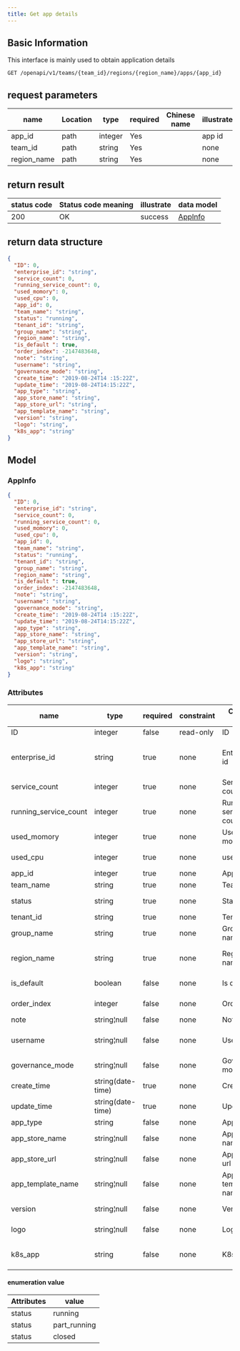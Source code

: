 ```yaml
---
title: Get app details
---
```


## Basic Information
This interface is mainly used to obtain application details

```shell title="请求路径"
GET /openapi/v1/teams/{team_id}/regions/{region_name}/apps/{app_id}
```

## request parameters

| name        | Location | type    | required | Chinese name | illustrate |
| ----------- | -------- | ------- | -------- | ------------ | ---------- |
| app_id      | path     | integer | Yes      |              | app id     |
| team_id     | path     | string  | Yes      |              | none       |
| region_name | path     | string  | Yes      |              | none       |

## return result

| status code | Status code meaning | illustrate | data model                |
| ----------- | ------------------- | ---------- | ------------------------- |
| 200         | OK                  | success    | [AppInfo](#schemaappinfo) |


## return data structure

```json title="响应示例"
{
  "ID": 0,
  "enterprise_id": "string",
  "service_count": 0,
  "running_service_count": 0,
  "used_momory": 0,
  "used_cpu": 0,
  "app_id": 0,
  "team_name": "string",
  "status": "running",
  "tenant_id": "string",
  "group_name": "string",
  "region_name": "string",
  "is_default ": true,
  "order_index": -2147483648,
  "note": "string",
  "username": "string",
  "governance_mode": "string",
  "create_time": "2019-08-24T14 :15:22Z",
  "update_time": "2019-08-24T14:15:22Z",
  "app_type": "string",
  "app_store_name": "string",
  "app_store_url": "string",
  "app_template_name": "string",
  "version": "string",
  "logo": "string",
  "k8s_app": "string"
}
```

## Model

### AppInfo<a id="schemaappinfo"></a>

```json
{
  "ID": 0,
  "enterprise_id": "string",
  "service_count": 0,
  "running_service_count": 0,
  "used_momory": 0,
  "used_cpu": 0,
  "app_id": 0,
  "team_name": "string",
  "status": "running",
  "tenant_id": "string",
  "group_name": "string",
  "region_name": "string",
  "is_default ": true,
  "order_index": -2147483648,
  "note": "string",
  "username": "string",
  "governance_mode": "string",
  "create_time": "2019-08-24T14 :15:22Z",
  "update_time": "2019-08-24T14:15:22Z",
  "app_type": "string",
  "app_store_name": "string",
  "app_store_url": "string",
  "app_template_name": "string",
  "version": "string",
  "logo": "string",
  "k8s_app": "string"
}
```

### Attributes

| name                    | type              | required | constraint | Chinese name          | illustrate                         |
| ----------------------- | ----------------- | -------- | ---------- | --------------------- | ---------------------------------- |
| ID                      | integer           | false    | read-only  | ID                    | none                               |
| enterprise_id           | string            | true     | none       | Enterprise id         | Enterprise ID (Federated Cloud ID) |
| service_count           | integer           | true     | none       | Service count         | number of components               |
| running_service_count | integer           | true     | none       | Running service count | number of components running       |
| used_momory             | integer           | true     | none       | Used momory           | allocated memory                   |
| used_cpu                | integer           | true     | none       | used cpu              | allocated cpu                      |
| app_id                  | integer           | true     | none       | App id                | app id                             |
| team_name               | string            | true     | none       | Team name             | team name                          |
| status                  | string            | true     | none       | Status                | application status                 |
| tenant_id               | string            | true     | none       | Tenant id             | tenant id                          |
| group_name              | string            | true     | none       | Group name            | group name                         |
| region_name             | string            | true     | none       | Region name           | Regional center name               |
| is_default              | boolean           | false    | none       | Is default            | default components                 |
| order_index             | integer           | false    | none       | Order index           | Apply sorting                      |
| note                    | string¦null       | false    | none       | Note                  | Remark                             |
| username                | string¦null       | false    | none       | Username              | the username of principal          |
| governance_mode         | string¦null       | false    | none       | Governance mode       | governance mode                    |
| create_time             | string(date-time) | true     | none       | Create time           | creation time                      |
| update_time             | string(date-time) | true     | none       | Update time           | update time                        |
| app_type                | string            | false    | none       | App type              | App types                          |
| app_store_name        | string¦null       | false    | none       | App store name        | app store name                     |
| app_store_url         | string¦null       | false    | none       | App store url         | App store URL                      |
| app_template_name     | string¦null       | false    | none       | App template name     | App template name                  |
| version                 | string¦null       | false    | none       | Version               | Helm app version                   |
| logo                    | string¦null       | false    | none       | Logo                  | application logo                   |
| k8s_app                 | string            | false    | none       | K8s app               | In-cluster application name        |

#### enumeration value

| Attributes | value        |
| ---------- | ------------ |
| status     | running      |
| status     | part_running |
| status     | closed       |